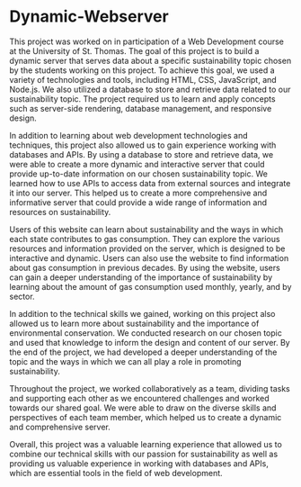 # Dynamic-Webserver

This project was worked on in participation of a Web Development course at the University of St. Thomas. The goal of this project is to build a dynamic server that serves data about a specific sustainability topic chosen by the students working on this project. To achieve this goal, we used a variety of technologies and tools, including HTML, CSS, JavaScript, and Node.js. We also utilized a database to store and retrieve data related to our sustainability topic. The project required us to learn and apply concepts such as server-side rendering, database management, and responsive design. 

In addition to learning about web development technologies and techniques, this project also allowed us to gain experience working with databases and APIs. By using a database to store and retrieve data, we were able to create a more dynamic and interactive server that could provide up-to-date information on our chosen sustainability topic. We learned how to use APIs to access data from external sources and integrate it into our server. This helped us to create a more comprehensive and informative server that could provide a wide range of information and resources on sustainability. 

Users of this website can learn about sustainability and the ways in which each state contributes to gas consumption. They can explore the various resources and information provided on the server, which is designed to be interactive and dynamic. Users can also use the website to find information about gas consumption in previous decades. By using the website, users can gain a deeper understanding of the importance of sustainability by learning about the amount of gas consumption used monthly, yearly, and by sector.

In addition to the technical skills we gained, working on this project also allowed us to learn more about sustainability and the importance of environmental conservation. We conducted research on our chosen topic and used that knowledge to inform the design and content of our server. By the end of the project, we had developed a deeper understanding of the topic and the ways in which we can all play a role in promoting sustainability.

Throughout the project, we worked collaboratively as a team, dividing tasks and supporting each other as we encountered challenges and worked towards our shared goal. We were able to draw on the diverse skills and perspectives of each team member, which helped us to create a dynamic and comprehensive server.

Overall, this project was a valuable learning experience that allowed us to combine our technical skills with our passion for sustainability as well as providing us valuable experience in working with databases and APIs, which are essential tools in the field of web development.

